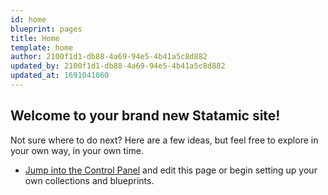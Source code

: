 ```yaml
---
id: home
blueprint: pages
title: Home
template: home
author: 2100f1d1-db88-4a69-94e5-4b41a5c8d882
updated_by: 2100f1d1-db88-4a69-94e5-4b41a5c8d882
updated_at: 1691041060
---
```

## Welcome to your brand new Statamic site!

Not sure where to do next? Here are a few ideas, but feel free to explore in your own way, in your own time.

- [Jump into the Control Panel](/cp) and edit this page or begin setting up your own collections and blueprints.